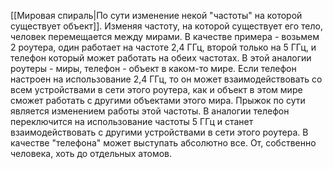 [[Мировая спираль|По сути изменение некой "частоты" на которой существует объект]]. Изменяя частоту, на которой существует его тело, человек перемещается между мирами. В качестве примера - возьмем 2 роутера, один работает на частоте 2,4 ГГц, второй только на 5 ГГц, и телефон который может работать на обеих частотах. В этой аналогии роутеры - миры, телефон - объект в каком-то мире. Если телефон настроен на использование 2,4 ГГц, то он может взаимодействовать со всем устройствами в сети этого роутера, как и объект в этом мире сможет работать с другими объектами этого мира. Прыжок по сути является изменением работы этой частоты. В аналогии телефон переключится на использование частоты 5 ГГц и станет взаимодействовать с другими устройствами в сети этого роутера. В качестве "телефона" может выступать абсолютно все. От, собственно человека, хоть до отдельных атомов.